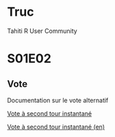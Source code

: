 # Truc
Tahiti R User Community

# S01E02
## Vote
Documentation sur le vote alternatif

[Vote à second tour instantané](https://fr.wikipedia.org/wiki/Vote_%C3%A0_second_tour_instantan%C3%A9)

[Vote à second tour instantané (en)](https://en.wikipedia.org/wiki/Instant-runoff_voting)
